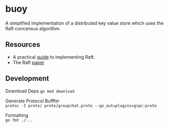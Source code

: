 # buoy

A simplified implementation of a distributed key value store which uses the Raft concensus algorithm. 

## Resources
- A practical [guide](https://eli.thegreenplace.net/2020/implementing-raft-part-0-introduction/) to implementing Raft.  
- The Raft [paper](https://raft.github.io/raft.pdf)

## Development  
Download Deps
`go mod download`  

Generate Protocol Bufffer    
`protoc -I proto/ proto/groupchat.proto --go_out=plugins=grpc:proto`

Formatting  
`go fmt ./...`
